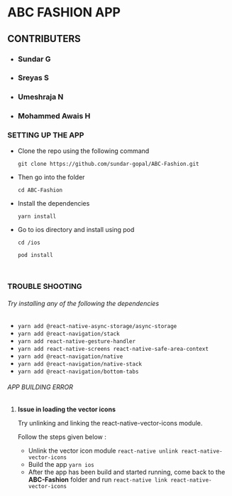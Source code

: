 # ABC FASHION APP

## CONTRIBUTERS
- ### **Sundar G**
- ### **Sreyas S**
- ### **Umeshraja N**
- ### **Mohammed Awais H**


### SETTING UP THE APP

- Clone the repo using the following command

	`git clone https://github.com/sundar-gopal/ABC-Fashion.git`

- Then go into the folder
 
	`cd ABC-Fashion`

- Install the dependencies

	`yarn install`

- Go to ios directory and install using pod
	
	`cd /ios`
	
	`pod install`
	
<br>	

### TROUBLE SHOOTING

###### Try installing any of the following the dependencies

- `yarn add @react-native-async-storage/async-storage`
- `yarn add @react-navigation/stack`
- `yarn add react-native-gesture-handler`
- `yarn add react-native-screens react-native-safe-area-context`
- `yarn add @react-navigation/native`
- `yarn add @react-navigation/native-stack`
- `yarn add @react-navigation/bottom-tabs`


 ###### APP BUILDING ERROR
1. **Issue in loading the vector icons**

	Try unlinking and linking the react-native-vector-icons module.

	Follow the steps given below :
	- Unlink the vector icon module
	`react-native unlink react-native-vector-icons`
	- Build the app 
	  `yarn ios`	    
	- After the app has been build and started running, come back to the **ABC-Fashion** folder and run
`react-native link react-native-vector-icons`
